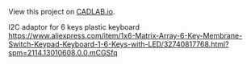View this project on [CADLAB.io](https://cadlab.io/node/814). 

I2C adaptor for 6 keys plastic keyboard
https://www.aliexpress.com/item/1x6-Matrix-Array-6-Key-Membrane-Switch-Keypad-Keyboard-1-6-Keys-with-LED/32740817768.html?spm=2114.13010608.0.0.mCGSfq